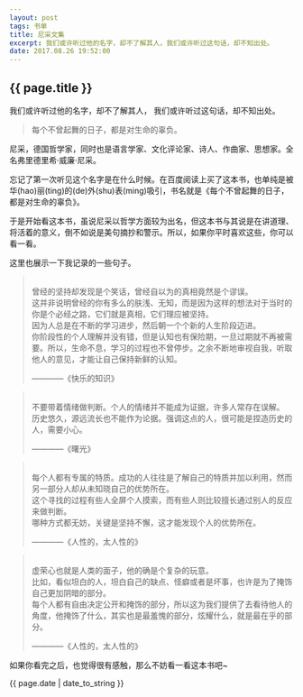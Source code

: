 ```yaml
---
layout: post
tags: 书单
title: 尼采文集
excerpt: 我们或许听过他的名字，却不了解其人，我们或许听过这句话，却不知出处。
date: 2017.08.26 19:52:00
---
```


## {{ page.title }}

我们或许听过他的名字，却不了解其人，
我们或许听过这句话，却不知出处。

> <span class="icon-quotes-left"></span> 
> 每个不曾起舞的日子，都是对生命的辜负。
> <span class="icon-quotes-right"></span>

尼采，德国哲学家，同时也是语言学家、文化评论家、诗人、作曲家、思想家。全名弗里德里希·威廉·尼采。

忘记了第一次听见这个名字是在什么时候。在百度阅读上买了这本书，也单纯是被华(hao)丽(ting)的(de)外(shu)表(ming)吸引，书名就是《每个不曾起舞的日子，都是对生命的辜负》。

于是开始看这本书，虽说尼采以哲学方面较为出名，但这本书与其说是在讲道理、将活着的意义，倒不如说是美句摘抄和警示。所以，如果你平时喜欢这些，你可以看一看。

这里也展示一下我记录的一些句子。


> <span class="icon-quotes-left"></span>  
> 曾经的坚持却发现是个笑话，曾经自以为的真相竟然是个谬误。  
> 这并非说明曾经的你有多么的肤浅、无知，而是因为这样的想法对于当时的你是个必经之路，它们就是真相，它们理应被坚持。  
> 因为人总是在不断的学习进步，然后朝一个个新的人生阶段迈进。  
> 你阶段性的个人理解并没有错，但是认知也有保险期，一旦过期就不再被需要。所以，生命不息，学习的过程也不曾停步。之余不断地审视自我，听取他人的意见，才能让自己保持新鲜的认知。  
> <div class="source">————《快乐的知识》</div>  
> <div class="quotes-right"><span class="icon-quotes-right"></span></div>

> <span class="icon-quotes-left"></span>  
> 不要带着情绪做判断。个人的情绪并不能成为证据，许多人常存在误解。  
> 历史悠久，源远流长也不能作为论据。强调这点的人，很可能是捏造历史的人，需要小心。  
> <div class="source">————《曙光》</div>  
> <div class="quotes-right"><span class="icon-quotes-right"></span></div>

> <span class="icon-quotes-left"></span>  
> 每个人都有专属的特质。成功的人往往是了解自己的特质并加以利用，然而另一部分人却从未知晓自己的优势所在。  
> 这个寻找的过程有些人全屏个人摸索，而有些人则比较擅长通过别人的反应来做判断。  
> 哪种方式都无妨，关键是坚持不懈，这才能发现个人的优势所在。  
> <div class="source">————《人性的，太人性的》</div>  
> <div class="quotes-right"><span class="icon-quotes-right"></span></div>

> <span class="icon-quotes-left"></span>  
> 虚荣心也就是人类的面子，他的确是个复杂的玩意。  
> 比如，看似坦白的人，坦白自己的缺点、怪癖或者是坏事，也许是为了掩饰自己更加阴暗的部分。  
> 每个人都有自由决定公开和掩饰的部分，所以这为我们提供了去看待他人的角度，他掩饰了什么，其实也是最羞愧的部分，炫耀什么，就是最在乎的部分。  
> <div class="source">————《人性的，太人性的》</div>  
> <div class="quotes-right"><span class="icon-quotes-right"></span></div>

如果你看完之后，也觉得很有感触，那么不妨看一看这本书吧~


<p>{{ page.date | date_to_string }}</p>